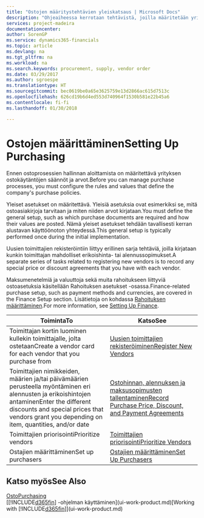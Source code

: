 ```yaml
---
title: "Ostojen määritystehtävien yleiskatsaus | Microsoft Docs"
description: "Ohjeaiheessa kerrotaan tehtävistä, joilla määritetään yrityksen hallintakäytäntöjä, ja määritetään ostoprosessit."
services: project-madeira
documentationcenter: 
author: SorenGP
ms.service: dynamics365-financials
ms.topic: article
ms.devlang: na
ms.tgt_pltfrm: na
ms.workload: na
ms.search.keywords: procurement, supply, vendor order
ms.date: 03/29/2017
ms.author: sgroespe
ms.translationtype: HT
ms.sourcegitcommit: bec0619be0a65e3625759e13d2866ac615d7513c
ms.openlocfilehash: 626cd19b6d4ed553d740964f1530b581e22b45a6
ms.contentlocale: fi-fi
ms.lasthandoff: 01/30/2018

---
```

# <a name="setting-up-purchasing"></a><span data-ttu-id="9e071-103">Ostojen määrittäminen</span><span class="sxs-lookup"><span data-stu-id="9e071-103">Setting Up Purchasing</span></span>
<span data-ttu-id="9e071-104">Ennen ostoprosessien hallinnan aloittamista on määritettävä yrityksen ostokäytäntöjen säännöt ja arvot.</span><span class="sxs-lookup"><span data-stu-id="9e071-104">Before you can manage purchase processes, you must configure the rules and values that define the company's purchase policies.</span></span>

<span data-ttu-id="9e071-105">Yleiset asetukset on määritettävä. Yleisiä asetuksia ovat esimerkiksi se, mitä ostoasiakirjoja tarvitaan ja miten niiden arvot kirjataan.</span><span class="sxs-lookup"><span data-stu-id="9e071-105">You must define the general setup, such as which purchase documents are required and how their values are posted.</span></span> <span data-ttu-id="9e071-106">Nämä yleiset asetukset tehdään tavallisesti kerran alustavan käyttöönoton yhteydessä.</span><span class="sxs-lookup"><span data-stu-id="9e071-106">This general setup is typically performed once during the initial implementation.</span></span>

<span data-ttu-id="9e071-107">Uusien toimittajien rekisteröintiin liittyy erillinen sarja tehtäviä, joilla kirjataan kunkin toimittajan mahdolliset erikoishinta- tai alennussopimukset.</span><span class="sxs-lookup"><span data-stu-id="9e071-107">A separate series of tasks related to registering new vendors is to record any special price or discount agreements that you have with each vendor.</span></span>

<span data-ttu-id="9e071-108">Maksumenetelmiä ja valuuttoja sekä muita rahoitukseen liittyviä ostoasetuksia käsitellään Rahoituksen asetukset -osassa.</span><span class="sxs-lookup"><span data-stu-id="9e071-108">Finance-related purchase setup, such as payment methods and currencies, are covered in the Finance Setup section.</span></span> <span data-ttu-id="9e071-109">Lisätietoja on kohdassa [Rahoituksen määrittäminen](finance-setup-finance.md).</span><span class="sxs-lookup"><span data-stu-id="9e071-109">For more information, see [Setting Up Finance](finance-setup-finance.md).</span></span>

| <span data-ttu-id="9e071-110">Toiminta</span><span class="sxs-lookup"><span data-stu-id="9e071-110">To</span></span> | <span data-ttu-id="9e071-111">Katso</span><span class="sxs-lookup"><span data-stu-id="9e071-111">See</span></span> |
| --- | --- |
| <span data-ttu-id="9e071-112">Toimittajan kortin luominen kullekin toimittajalle, jolta ostetaan</span><span class="sxs-lookup"><span data-stu-id="9e071-112">Create a vendor card for each vendor that you purchase from</span></span>|[<span data-ttu-id="9e071-113">Uusien toimittajien rekisteröiminen</span><span class="sxs-lookup"><span data-stu-id="9e071-113">Register New Vendors</span></span>](purchasing-how-register-new-vendors.md) |
| <span data-ttu-id="9e071-114">Toimittajien nimikkeiden, määrien ja/tai päivämäärien perusteella myöntäminen eri alennusten ja erikoishintojen antaminen</span><span class="sxs-lookup"><span data-stu-id="9e071-114">Enter the different discounts and special prices that vendors grant you depending on item, quantities, and/or date</span></span> |[<span data-ttu-id="9e071-115">Ostohinnan, alennuksen ja maksusopimusten tallentaminen</span><span class="sxs-lookup"><span data-stu-id="9e071-115">Record Purchase Price, Discount, and Payment Agreements</span></span>](purchasing-how-record-purchase-price-discount-payment-agreements.md) |
| <span data-ttu-id="9e071-116">Toimittajien priorisointi</span><span class="sxs-lookup"><span data-stu-id="9e071-116">Prioritize vendors</span></span> |[<span data-ttu-id="9e071-117">Toimittajien priorisointi</span><span class="sxs-lookup"><span data-stu-id="9e071-117">Prioritize Vendors</span></span>](purchasing-how-prioritize-vendors.md) |
| <span data-ttu-id="9e071-118">Ostajien määrittäminen</span><span class="sxs-lookup"><span data-stu-id="9e071-118">Set up purchasers</span></span> |[<span data-ttu-id="9e071-119">Ostajien määrittäminen</span><span class="sxs-lookup"><span data-stu-id="9e071-119">Set Up Purchasers</span></span>](purchasing-how-setup-purchasers.md) |

## <a name="see-also"></a><span data-ttu-id="9e071-120">Katso myös</span><span class="sxs-lookup"><span data-stu-id="9e071-120">See Also</span></span>
[<span data-ttu-id="9e071-121">Osto</span><span class="sxs-lookup"><span data-stu-id="9e071-121">Purchasing</span></span>](purchasing-manage-purchasing.md)  
<span data-ttu-id="9e071-122">[[!INCLUDE[d365fin](includes/d365fin_md.md)] -ohjelman käyttäminen](ui-work-product.md)</span><span class="sxs-lookup"><span data-stu-id="9e071-122">[Working with [!INCLUDE[d365fin](includes/d365fin_md.md)]](ui-work-product.md)</span></span>

